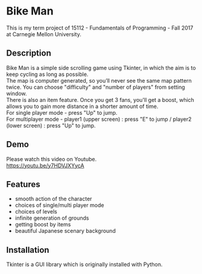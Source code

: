 # Bike Man

This is my term project of 15112 - Fundamentals of Programming -  Fall 2017 at Carnegie Mellon University.


## Description

Bike Man is a simple side scrolling game using Tkinter, in which the aim is to keep cycling as long as possible.  
The map is computer generated, so you’ll never see the same map pattern twice. You can choose "difficulty" and "number of players" from setting window.  
There is also an item feature. Once you get 3 fans, you'll get a boost, which allows you to gain more distance in a shorter amount of time.  
For single player mode -  press "Up" to jump.  
For multiplayer mode -  player1 (upper screen) :  press "E" to jump /  player2 (lower screen) : press "Up" to jump.  

## Demo
Please watch this video on Youtube.  
https://youtu.be/y7HDVJXYycA


## Features

- smooth action of the character
- choices of single/multi player mode
- choices of levels
- infinite generation of grounds
- getting boost by items
- beautiful Japanese scenary background 

## Installation

Tkinter is a GUI library which is originally installed with Python.
